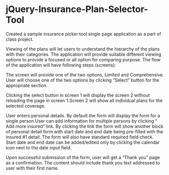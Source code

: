 # jQuery-Insurance-Plan-Selector-Tool
Created a sample insurance picker tool single page application as a part of class project.

Viewing of the plans will let users to understand the hierarchy of the plans with their categories. The application will provide suitable different viewing options to provide a focused or all option for comparing purpose. The flow of the application will have following steps (screens):

The screen will provide one of the two options, Limited and Comprehensive. User will choose one of the two options by clicking “Select” button for the appropriate section.

Clicking the select button in screen 1 will display the screen 2 without reloading the page in screen 1.Screen 2 will show all individual plans for the selected coverage.

User enters personal details. By default the form will display the form for a single person.User can add information for multiple persons by clicking “ Add more insured” link. By clicking the link the form will show another block of personal detail form with start date and end date being pre-filled with the insured #1 detail. The form will also have standard required field check. Start date and end date can be added/edited only by clicking the calendar icon next to the date input field.

Upon successful submission of the form, user will get a “Thank you” page as a confirmation. The content should include thank you text addressed to user with their first name.
